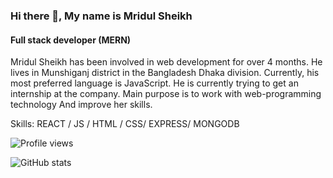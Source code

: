 ### Hi there 👋, My name is Mridul Sheikh
#### Full stack developer (MERN)

Mridul Sheikh has been involved in web development for over 4 months. He lives in Munshiganj district in the Bangladesh Dhaka division.  Currently, his most preferred language is JavaScript. He is currently trying to get an internship at the company. Main purpose is to work with web-programming technology And improve her skills.

Skills:  REACT / JS / HTML / CSS/ EXPRESS/ MONGODB

![Profile views](https://gpvc.arturio.dev/MridulSheikh)

![GitHub stats](https://github-readme-stats.vercel.app/api?username=MridulSheikh&show_icons=true)  
